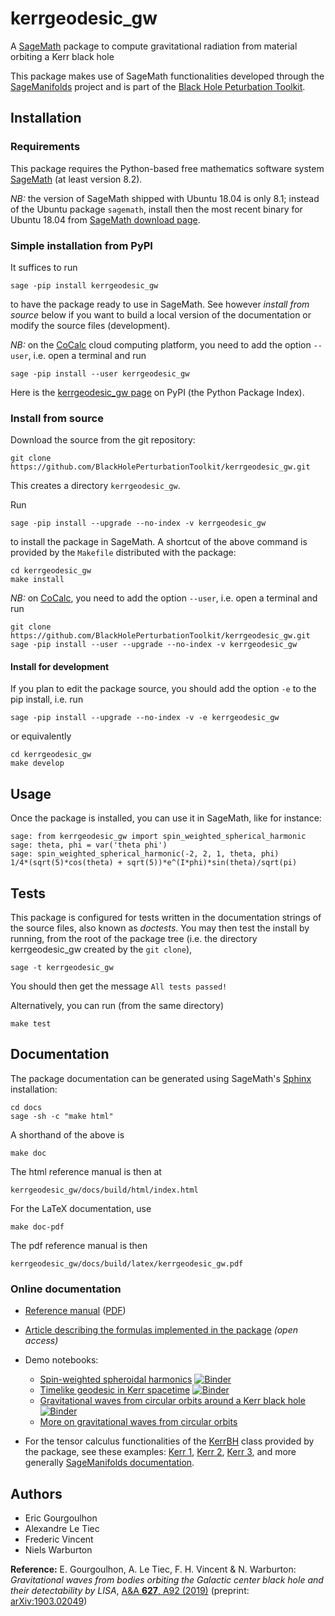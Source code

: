 # kerrgeodesic_gw

A [SageMath](http://www.sagemath.org/) package to compute gravitational radiation from material orbiting a Kerr black hole

This package makes use of SageMath functionalities developed through the [SageManifolds](https://sagemanifolds.obspm.fr/) project and is part of the [Black Hole Peturbation Toolkit](http://bhptoolkit.org/).

## Installation

### Requirements

This package requires the Python-based free mathematics software system [SageMath](http://www.sagemath.org/) (at least version 8.2).

*NB:* the version of SageMath shipped with Ubuntu 18.04 is only 8.1; instead of
the Ubuntu package `sagemath`, install then the most recent binary for Ubuntu 18.04
from [SageMath download page](http://www.sagemath.org/download-linux.html).

### Simple installation from PyPI

It suffices to run

    sage -pip install kerrgeodesic_gw

to have the package ready to use in SageMath.
See however *install from source* below if you want to build a
local version of the documentation or modify the source files (development).

*NB:* on the [CoCalc](https://cocalc.com) cloud computing platform, you need
to add the option `--user`, i.e. open a terminal and run

    sage -pip install --user kerrgeodesic_gw


Here is the [kerrgeodesic_gw page](https://pypi.org/project/kerrgeodesic-gw/) on PyPI (the Python Package Index).

### Install from source

Download the source from the git repository:

    git clone https://github.com/BlackHolePerturbationToolkit/kerrgeodesic_gw.git

This creates a directory `kerrgeodesic_gw`.

Run

    sage -pip install --upgrade --no-index -v kerrgeodesic_gw

to install the package in SageMath.
A shortcut of the above command is provided by the `Makefile` distributed with the package:

    cd kerrgeodesic_gw
    make install

*NB:* on [CoCalc](https://cocalc.com), you need to add the option `--user`, i.e. open a terminal and run

    git clone https://github.com/BlackHolePerturbationToolkit/kerrgeodesic_gw.git
    sage -pip install --user --upgrade --no-index -v kerrgeodesic_gw

#### Install for development

If you plan to edit the package source, you should add the option `-e` to the pip install, i.e. run

    sage -pip install --upgrade --no-index -v -e kerrgeodesic_gw

or equivalently

    cd kerrgeodesic_gw
    make develop

## Usage

Once the package is installed, you can use it in SageMath, like for instance:

    sage: from kerrgeodesic_gw import spin_weighted_spherical_harmonic
    sage: theta, phi = var('theta phi')
    sage: spin_weighted_spherical_harmonic(-2, 2, 1, theta, phi)
    1/4*(sqrt(5)*cos(theta) + sqrt(5))*e^(I*phi)*sin(theta)/sqrt(pi)


## Tests

This package is configured for tests written in the documentation strings of the source files, also known as *doctests*.
You may then test the install by running, from the root of the package tree
(i.e. the directory kerrgeodesic_gw created by the `git clone`),

    sage -t kerrgeodesic_gw

You should then get the message `All tests passed!`

Alternatively, you can run (from the same directory)

    make test


## Documentation

The package documentation can be generated using SageMath's [Sphinx](http://www.sphinx-doc.org/) installation:

    cd docs
    sage -sh -c "make html"

A shorthand of the above is

    make doc

The html reference manual is then at

    kerrgeodesic_gw/docs/build/html/index.html

For the LaTeX documentation, use

    make doc-pdf

The pdf reference manual is then

    kerrgeodesic_gw/docs/build/latex/kerrgeodesic_gw.pdf

### Online documentation

- [Reference manual](https://share.cocalc.com/share/2b3f8da9-6d53-4261-b5a5-ff27b5450abb/kerrgeodesic_gw/docs/build/html/index.html)
  ([PDF](https://cocalc.com/share/2b3f8da9-6d53-4261-b5a5-ff27b5450abb/kerrgeodesic_gw/docs/build/latex/kerrgeodesic_gw.pdf))
- [Article describing the formulas implemented in the package](https://doi.org/10.1051/0004-6361/201935406) *(open access)*
- Demo notebooks:

  - [Spin-weighted spheroidal harmonics](https://nbviewer.jupyter.org/github/BlackHolePerturbationToolkit/kerrgeodesic_gw/blob/master/Notebooks/basic_kerrgeodesic_gw.ipynb) [![Binder](https://mybinder.org/badge_logo.svg)](https://mybinder.org/v2/gh/BlackHolePerturbationToolkit/kerrgeodesic_gw/master?filepath=Notebooks/basic_kerrgeodesic_gw.ipynb)
  - [Timelike geodesic in Kerr spacetime](https://nbviewer.jupyter.org/github/BlackHolePerturbationToolkit/kerrgeodesic_gw/blob/master/Notebooks/geod_Kerr.ipynb) [![Binder](https://mybinder.org/badge_logo.svg)](https://mybinder.org/v2/gh/BlackHolePerturbationToolkit/kerrgeodesic_gw/master?filepath=Notebooks/geod_Kerr.ipynb)
  - [Gravitational waves from circular orbits around a Kerr black hole](https://nbviewer.jupyter.org/github/BlackHolePerturbationToolkit/kerrgeodesic_gw/blob/master/Notebooks/grav_waves_circular.ipynb) [![Binder](https://mybinder.org/badge_logo.svg)](https://mybinder.org/v2/gh/BlackHolePerturbationToolkit/kerrgeodesic_gw/master?filepath=Notebooks/grav_waves_circular.ipynb)
  - [More on gravitational waves from circular orbits](https://share.cocalc.com/share/2b3f8da9-6d53-4261-b5a5-ff27b5450abb/gw_single_particle.ipynb?viewer=share)

- For the tensor calculus functionalities of the
  [KerrBH](https://share.cocalc.com/share/2b3f8da9-6d53-4261-b5a5-ff27b5450abb/kerrgeodesic_gw/docs/build/html/kerr_spacetime.html)
  class provided by the package, see these examples:
  [Kerr 1](https://nbviewer.jupyter.org/github/sagemanifolds/SageManifolds/blob/master/Worksheets/v1.3/SM_Kerr.ipynb),
  [Kerr 2](https://nbviewer.jupyter.org/github/sagemanifolds/SageManifolds/blob/master/Worksheets/v1.3/SM_Kerr_Killing_tensor.ipynb),
  [Kerr 3](https://nbviewer.jupyter.org/github/sagemanifolds/SageManifolds/blob/master/Worksheets/v1.3/SM_Simon-Mars_Kerr.ipynb),
  and more generally [SageManifolds documentation](https://sagemanifolds.obspm.fr/documentation.html).


## Authors

- Eric Gourgoulhon
- Alexandre Le Tiec
- Frederic Vincent
- Niels Warburton

**Reference:** E. Gourgoulhon, A. Le Tiec, F. H. Vincent & N. Warburton: *Gravitational waves from bodies orbiting the Galactic center black hole and their detectability by LISA*, [A&A **627**, A92 (2019)](https://doi.org/10.1051/0004-6361/201935406) (preprint: [arXiv:1903.02049](https://arxiv.org/abs/1903.02049))
